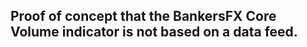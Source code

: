 Proof of concept that the BankersFX Core Volume indicator is not based on a data feed.
--------------------------------------------------------------------------------------

